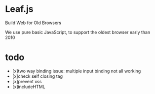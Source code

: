 # Leaf.js

Build Web for Old Browsers

We use pure basic JavaScript, to support the oldest browser early than 2010

# todo

- [x]two way binding issue: multiple input binding not all working
- [x]check self closing tag
- [x]prevent xss
- [x]includeHTML